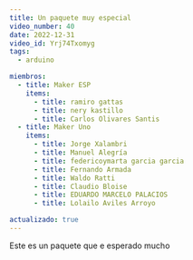 ```yaml
---
title: Un paquete muy especial
video_number: 40
date: 2022-12-31
video_id: Yrj74Txomyg
tags:
  - arduino

miembros:
  - title: Maker ESP
    items:
      - title: ramiro gattas
      - title: nery kastillo
      - title: Carlos Olivares Santis
  - title: Maker Uno
    items:
      - title: Jorge Xalambri
      - title: Manuel Alegría
      - title: federicoymarta garcia garcia
      - title: Fernando Armada
      - title: Waldo Ratti
      - title: Claudio Bloise
      - title: EDUARDO MARCELO PALACIOS
      - title: Lolailo Aviles Arroyo

actualizado: true
---
```


Este es un paquete que e esperado mucho
